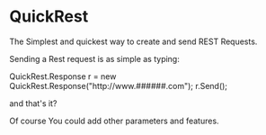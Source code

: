 # QuickRest

The Simplest and quickest way to create and send REST Requests.

Sending a Rest request is as simple as typing:

QuickRest.Response r = new QuickRest.Response("http://www.######.com");
r.Send();

and that's it?

Of course You could add other parameters and features.
